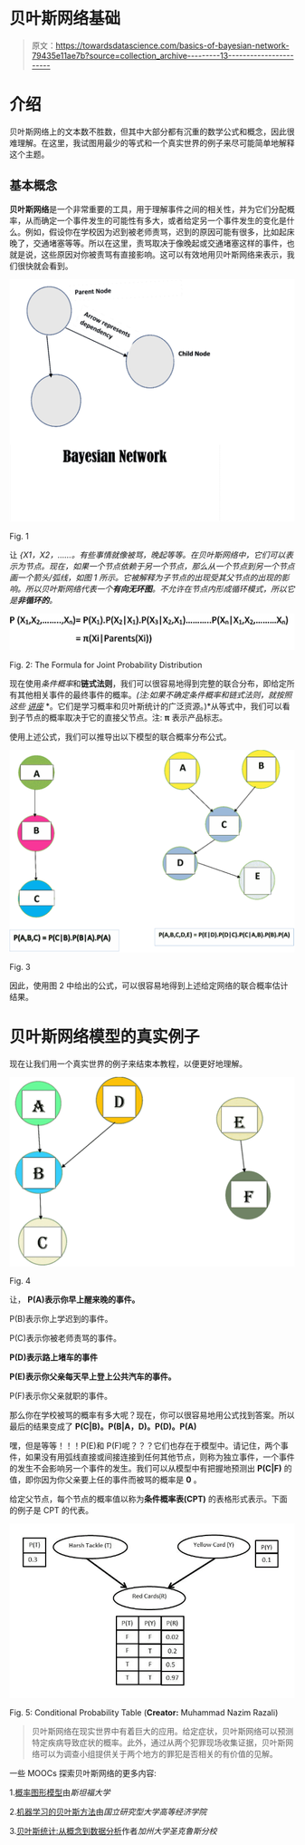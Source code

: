 # 贝叶斯网络基础

> 原文：<https://towardsdatascience.com/basics-of-bayesian-network-79435e11ae7b?source=collection_archive---------13----------------------->

# 介绍

贝叶斯网络上的文本数不胜数，但其中大部分都有沉重的数学公式和概念，因此很难理解。在这里，我试图用最少的等式和一个真实世界的例子来尽可能简单地解释这个主题。

## 基本概念

**贝叶斯网络**是一个非常重要的工具，用于理解事件之间的相关性，并为它们分配概率，从而确定一个事件发生的可能性有多大，或者给定另一个事件发生的变化是什么。例如，假设你在学校因为迟到被老师责骂，迟到的原因可能有很多，比如起床晚了，交通堵塞等等。所以在这里，责骂取决于像晚起或交通堵塞这样的事件，也就是说，这些原因对你被责骂有直接影响。这可以有效地用贝叶斯网络来表示，我们很快就会看到。

![](img/da833dc2ac5be2df2822fcc5611b2d66.png)

Fig. 1

让 *{X1，X2，……。有些事情就像被骂，晚起等等。在贝叶斯网络中，它们可以表示为节点。现在，如果一个节点依赖于另一个节点，那么从一个节点到另一个节点画一个箭头/弧线，如图 1 所示。它被解释为子节点的出现受其父节点的出现的影响。所以贝叶斯网络代表一个**有向无环图**。不允许在节点内形成循环模式，所以它是**非循环的**。*

![](img/cf51669dacbfc4d12d83d71f289e25e1.png)

Fig. 2: The Formula for Joint Probability Distribution

现在使用*条件概率*和**链式法则**，我们可以很容易地得到完整的联合分布，即给定所有其他相关事件的最终事件的概率。*(注:如果不确定条件概率和链式法则，就按照这些* [*讲座*](https://youtu.be/HVlXEwVD8dw) *。它们是学习概率和贝叶斯统计的广泛资源。)*从等式中，我们可以看到子节点的概率取决于它的直接父节点。注: **π** 表示产品标志。

使用上述公式，我们可以推导出以下模型的联合概率分布公式。

![](img/1d20e018523d4453d3fb1957dda1dd04.png)

Fig. 3

因此，使用图 2 中给出的公式，可以很容易地得到上述给定网络的联合概率估计结果。

# 贝叶斯网络模型的真实例子

现在让我们用一个真实世界的例子来结束本教程，以便更好地理解。

![](img/ffdb889b88cc48fe18bfab1f0c4eadfa.png)

Fig. 4

让， **P(A)表示你早上醒来晚的事件。**

P(B)表示你上学迟到的事件。

P(C)表示你被老师责骂的事件。

**P(D)表示路上堵车的事件**

**P(E)表示你父亲每天早上登上公共汽车的事件。**

P(F)表示你父亲就职的事件。

那么你在学校被骂的概率有多大呢？现在，你可以很容易地用公式找到答案。所以最后的结果变成了 **P(C|B)。P(B|A，D)。P(D)。P(A)**

嘿，但是等等！！！P(E)和 P(F)呢？？？它们也存在于模型中。请记住，两个事件，如果没有用弧线直接或间接连接到任何其他节点，则称为独立事件，一个事件的发生不会影响另一个事件的发生。我们可以从模型中有把握地预测出 **P(C|F)** 的值，即你因为你父亲要上任的事件而被骂的概率是 **0** 。

给定父节点，每个节点的概率值以称为**条件概率表(CPT)** 的表格形式表示。下面的例子是 CPT 的代表。

![](img/dbf7bf5b69c782717e122a876d4f4ff9.png)

Fig. 5: Conditional Probability Table (**Creator:** Muhammad Nazim Razali)

> 贝叶斯网络在现实世界中有着巨大的应用。给定症状，贝叶斯网络可以预测特定疾病导致症状的概率。此外，通过从两个犯罪现场收集证据，贝叶斯网络可以为调查小组提供关于两个地方的罪犯是否相关的有价值的见解。

一些 MOOCs 探索贝叶斯网络的更多内容:

1.[概率图形模型](https://www.coursera.org/specializations/probabilistic-graphical-models)由*斯坦福大学*

2.[机器学习的贝叶斯方法](https://www.coursera.org/learn/bayesian-methods-in-machine-learning)由*国立研究型大学高等经济学院*

3.[贝叶斯统计:从概念到数据分析](https://www.coursera.org/learn/bayesian-statistics)作者*加州大学圣克鲁斯分校*